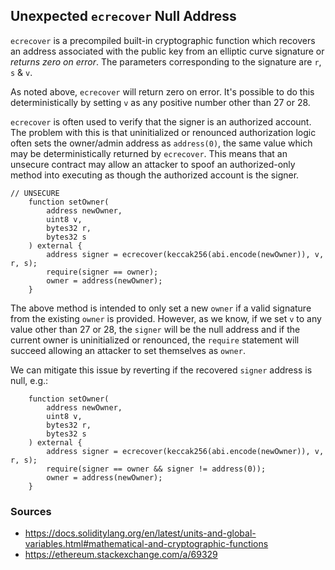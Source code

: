 ## Unexpected `ecrecover` Null Address

`ecrecover` is a precompiled built-in cryptographic function which recovers an address associated with the public key from an elliptic curve signature or *returns zero on error*. The parameters corresponding to the signature are `r`, `s` & `v`.

As noted above, `ecrecover` will return zero on error. It's possible to do this deterministically by setting `v` as any positive number other than 27 or 28.

`ecrecover` is often used to verify that the signer is an authorized account. The problem with this is that uninitialized or renounced authorization logic often sets the owner/admin address as `address(0)`, the same value which may be deterministically returned by `ecrecover`. This means that an unsecure contract may allow an attacker to spoof an authorized-only method into executing as though the authorized account is the signer.

```
// UNSECURE
    function setOwner(
        address newOwner,
        uint8 v,
        bytes32 r,
        bytes32 s
    ) external {
        address signer = ecrecover(keccak256(abi.encode(newOwner)), v, r, s);
        require(signer == owner);
        owner = address(newOwner);
    }

```

The above method is intended to only set a new `owner` if a valid signature from the existing `owner` is provided. However, as we know, if we set `v` to any value other than 27 or 28, the `signer` will be the null address and if the current owner is uninitialized or renounced, the `require` statement will succeed allowing an attacker to set themselves as `owner`.

We can mitigate this issue by reverting if the recovered `signer` address is null, e.g.:

```
    function setOwner(
        address newOwner,
        uint8 v,
        bytes32 r,
        bytes32 s
    ) external {
        address signer = ecrecover(keccak256(abi.encode(newOwner)), v, r, s);
        require(signer == owner && signer != address(0));
        owner = address(newOwner);
    }
```

### Sources

- https://docs.soliditylang.org/en/latest/units-and-global-variables.html#mathematical-and-cryptographic-functions
- https://ethereum.stackexchange.com/a/69329